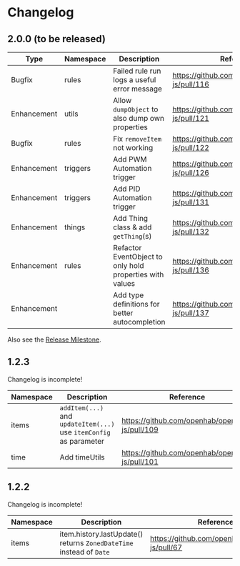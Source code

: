 # Changelog

## 2.0.0 (to be released)

| Type        | Namespace | Description                                              | Reference                                      | Breaking |
|-------------|-----------|----------------------------------------------------------|------------------------------------------------|----------|
| Bugfix      | rules     | Failed rule run logs a useful error message              | https://github.com/openhab/openhab-js/pull/116 | No       |
| Enhancement | utils     | Allow `dumpObject` to also dump own properties           | https://github.com/openhab/openhab-js/pull/121 | No       |
| Bugfix      | rules     | Fix `removeItem` not working                             | https://github.com/openhab/openhab-js/pull/122 | No       |
| Enhancement | triggers  | Add PWM Automation trigger                               | https://github.com/openhab/openhab-js/pull/126 | No       |
| Enhancement | triggers  | Add PID Automation trigger                               | https://github.com/openhab/openhab-js/pull/131 | No       |
| Enhancement | things    | Add Thing class & add `getThing`(s)                      | https://github.com/openhab/openhab-js/pull/132 | No       |
| Enhancement | rules     | Refactor EventObject to only hold properties with values | https://github.com/openhab/openhab-js/pull/136 | **Yes**  |
| Enhancement |           | Add type definitions for better autocompletion           | https://github.com/openhab/openhab-js/pull/137 | No       |

Also see the [Release Milestone](https://github.com/openhab/openhab-js/milestone/1).

## 1.2.3

Changelog is incomplete!

| Namespace | Description                                                        | Reference                                      | Breaking |
|-----------|--------------------------------------------------------------------|------------------------------------------------|----------|
| items     | `addItem(...)` and `updateItem(...)` use `itemConfig` as parameter | https://github.com/openhab/openhab-js/pull/109 | **Yes**  |
| time      | Add timeUtils                                                      | https://github.com/openhab/openhab-js/pull/101 | No       |


## 1.2.2

Changelog is incomplete!

| Namespace | Description                                                         | Reference                                     | Breaking |
|-----------|---------------------------------------------------------------------|-----------------------------------------------|----------|
| items     | item.history.lastUpdate() returns `ZonedDateTime` instead of `Date` | https://github.com/openhab/openhab-js/pull/67 | **Yes**  |
